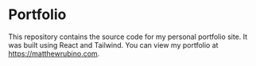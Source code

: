 # Portfolio

This repository contains the source code for my personal portfolio site. It was built using React and Tailwind. You can view my portfolio at <https://matthewrubino.com>.
